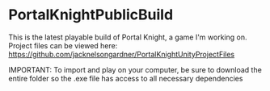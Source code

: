 # PortalKnightPublicBuild
This is the latest playable build of Portal Knight, a game I'm working on. Project files can be viewed here: https://github.com/jacknelsongardner/PortalKnightUnityProjectFiles

IMPORTANT: To import and play on your computer, be sure to download the entire folder so the .exe file has access to all necessary dependencies
